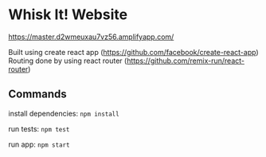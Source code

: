 <h1>Whisk It! Website</h1>

https://master.d2wmeuxau7vz56.amplifyapp.com/

Built using create react app (https://github.com/facebook/create-react-app)
Routing done by using react router (https://github.com/remix-run/react-router)

<h2>Commands</h2>

install dependencies: ```npm install```

run tests: ```npm test```

run app: ```npm start```

